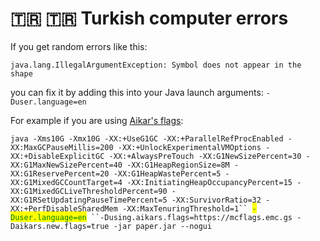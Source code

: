 # 🇹🇷 🇹🇷 Turkish computer errors

If you get random errors like this:

```log
java.lang.IllegalArgumentException: Symbol does not appear in the shape
```

you can fix it by adding this into your Java launch arguments: `-Duser.language=en`

For example if you are using [Aikar's flags](https://docs.papermc.io/paper/aikars-flags):

`java -Xms10G -Xmx10G -XX:+UseG1GC -XX:+ParallelRefProcEnabled -XX:MaxGCPauseMillis=200 -XX:+UnlockExperimentalVMOptions -XX:+DisableExplicitGC -XX:+AlwaysPreTouch -XX:G1NewSizePercent=30 -XX:G1MaxNewSizePercent=40 -XX:G1HeapRegionSize=8M -XX:G1ReservePercent=20 -XX:G1HeapWastePercent=5 -XX:G1MixedGCCountTarget=4 -XX:InitiatingHeapOccupancyPercent=15 -XX:G1MixedGCLiveThresholdPercent=90 -XX:G1RSetUpdatingPauseTimePercent=5 -XX:SurvivorRatio=32 -XX:+PerfDisableSharedMem -XX:MaxTenuringThreshold=1`` `<mark style="color:green;">`-Duser.language=en`</mark>` ``-Dusing.aikars.flags=https://mcflags.emc.gs -Daikars.new.flags=true -jar paper.jar --nogui`
